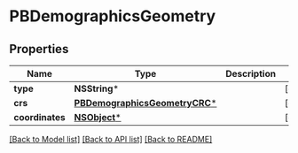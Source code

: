 # PBDemographicsGeometry

## Properties
Name | Type | Description | Notes
------------ | ------------- | ------------- | -------------
**type** | **NSString*** |  | [optional] 
**crs** | [**PBDemographicsGeometryCRC***](PBDemographicsGeometryCRC.md) |  | [optional] 
**coordinates** | [**NSObject***](.md) |  | [optional] 

[[Back to Model list]](../README.md#documentation-for-models) [[Back to API list]](../README.md#documentation-for-api-endpoints) [[Back to README]](../README.md)


